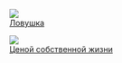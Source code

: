 ![](/books/det_action/Ли%20Чайлд/Ловушка.jpg)  
[Ловушка](/books/det_action/Ли%20Чайлд/Ловушка)

![](/books/det_action/Ли%20Чайлд/Ценой%20собственной%20жизни.jpg)  
[Ценой собственной жизни](/books/det_action/Ли%20Чайлд/Ценой%20собственной%20жизни)
